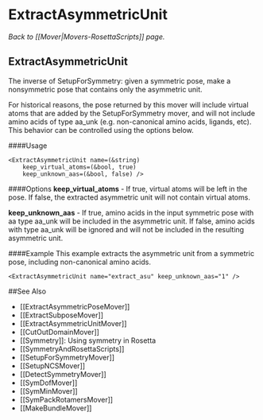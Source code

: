 # ExtractAsymmetricUnit
*Back to [[Mover|Movers-RosettaScripts]] page.*
## ExtractAsymmetricUnit

The inverse of SetupForSymmetry: given a symmetric pose, make a nonsymmetric pose that contains only the asymmetric unit.

For historical reasons, the pose returned by this mover will include virtual atoms that are added by the SetupForSymmetry mover, and will not include amino acids of type aa_unk (e.g. non-canonical amino acids, ligands, etc).  This behavior can be controlled using the options below.

####Usage
```
<ExtractAsymmetricUnit name=(&string)
    keep_virtual_atoms=(&bool, true)
    keep_unknown_aas=(&bool, false) />
```

####Options
**keep_virtual_atoms** - If true, virtual atoms will be left in the pose.  If false, the extracted asymmetric unit will not contain virtual atoms.

**keep_unknown_aas** - If true, amino acids in the input symmetric pose with aa type aa_unk will be included in the asymmetric unit.  If false, amino acids with type aa_unk will be ignored and will not be included in the resulting asymmetric unit.

####Example
This example extracts the asymmetric unit from a symmetric pose, including non-canonical amino acids.
```
<ExtractAsymmetricUnit name="extract_asu" keep_unknown_aas="1" />
```

##See Also

* [[ExtractAsymmetricPoseMover]]
* [[ExtractSubposeMover]]
* [[ExtractAsymmetricUnitMover]]
* [[CutOutDomainMover]]
* [[Symmetry]]: Using symmetry in Rosetta
* [[SymmetryAndRosettaScripts]]
* [[SetupForSymmetryMover]]
* [[SetupNCSMover]]
* [[DetectSymmetryMover]]
* [[SymDofMover]]
* [[SymMinMover]]
* [[SymPackRotamersMover]]
* [[MakeBundleMover]]